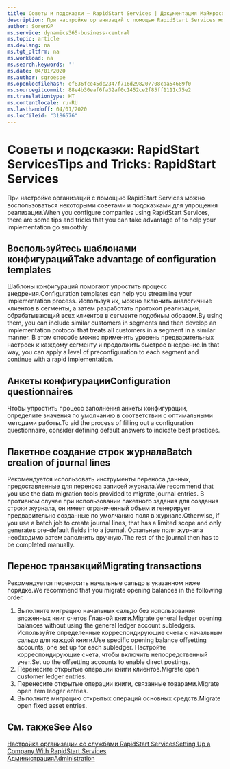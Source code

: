 ```yaml
---
title: Советы и подсказки — RapidStart Services | Документация Майкрософт
description: При настройке организаций с помощью RapidStart Services можно воспользоваться некоторыми советами и подсказками для упрощения реализации.
author: SorenGP
ms.service: dynamics365-business-central
ms.topic: article
ms.devlang: na
ms.tgt_pltfrm: na
ms.workload: na
ms.search.keywords: ''
ms.date: 04/01/2020
ms.author: sgroespe
ms.openlocfilehash: ef836fce45dc2347f716d298207708caa54689f0
ms.sourcegitcommit: 88e4b30eaf6fa32af0c1452ce2f85ff1111c75e2
ms.translationtype: HT
ms.contentlocale: ru-RU
ms.lasthandoff: 04/01/2020
ms.locfileid: "3186576"
---
```

# <a name="tips-and-tricks-rapidstart-services"></a><span data-ttu-id="4d877-103">Советы и подсказки: RapidStart Services</span><span class="sxs-lookup"><span data-stu-id="4d877-103">Tips and Tricks: RapidStart Services</span></span>
<span data-ttu-id="4d877-104">При настройке организаций с помощью RapidStart Services можно воспользоваться некоторыми советами и подсказками для упрощения реализации.</span><span class="sxs-lookup"><span data-stu-id="4d877-104">When you configure companies using RapidStart Services, there are some tips and tricks that you can take advantage of to help your implementation go smoothly.</span></span>  

## <a name="take-advantage-of-configuration-templates"></a><span data-ttu-id="4d877-105">Воспользуйтесь шаблонами конфигураций</span><span class="sxs-lookup"><span data-stu-id="4d877-105">Take advantage of configuration templates</span></span>  
<span data-ttu-id="4d877-106">Шаблоны конфигураций помогают упростить процесс внедрения.</span><span class="sxs-lookup"><span data-stu-id="4d877-106">Configuration templates can help you streamline your implementation process.</span></span> <span data-ttu-id="4d877-107">Используя их, можно включить аналогичные клиентов в сегменты, а затем разработать протокол реализации, обрабатывающий всех клиентов в сегменте подобным образом.</span><span class="sxs-lookup"><span data-stu-id="4d877-107">By using them, you can include similar customers in segments and then develop an implementation protocol that treats all customers in a segment in a similar manner.</span></span> <span data-ttu-id="4d877-108">В этом способе можно применить уровень предварительных настроек к каждому сегменту и продолжить быстрое внедрение.</span><span class="sxs-lookup"><span data-stu-id="4d877-108">In that way, you can apply a level of preconfiguration to each segment and continue with a rapid implementation.</span></span>  

## <a name="configuration-questionnaires"></a><span data-ttu-id="4d877-109">Анкеты конфигурации</span><span class="sxs-lookup"><span data-stu-id="4d877-109">Configuration questionnaires</span></span>  
<span data-ttu-id="4d877-110">Чтобы упростить процесс заполнения анкеты конфигурации, определите значения по умолчанию в соответствии с оптимальными методами работы.</span><span class="sxs-lookup"><span data-stu-id="4d877-110">To aid the process of filling out a configuration questionnaire, consider defining default answers to indicate best practices.</span></span>  

## <a name="batch-creation-of-journal-lines"></a><span data-ttu-id="4d877-111">Пакетное создание строк журнала</span><span class="sxs-lookup"><span data-stu-id="4d877-111">Batch creation of journal lines</span></span>  
<span data-ttu-id="4d877-112">Рекомендуется использовать инструменты переноса данных, предоставленные для переноса записей журнала.</span><span class="sxs-lookup"><span data-stu-id="4d877-112">We recommend that you use the data migration tools provided to migrate journal entries.</span></span> <span data-ttu-id="4d877-113">В противном случае при использовании пакетного задания для создания строки журнала, он имеет ограниченный объем и генерирует предварительно созданные по умолчанию поля в журнале.</span><span class="sxs-lookup"><span data-stu-id="4d877-113">Otherwise, if you use a batch job to create journal lines, that has a limited scope and only generates pre-default fields into a journal.</span></span> <span data-ttu-id="4d877-114">Остальные поля журнала необходимо затем заполнить вручную.</span><span class="sxs-lookup"><span data-stu-id="4d877-114">The rest of the journal then has to be completed manually.</span></span>  

## <a name="migrating-transactions"></a><span data-ttu-id="4d877-115">Перенос транзакций</span><span class="sxs-lookup"><span data-stu-id="4d877-115">Migrating transactions</span></span>  
<span data-ttu-id="4d877-116">Рекомендуется переносить начальные сальдо в указанном ниже порядке.</span><span class="sxs-lookup"><span data-stu-id="4d877-116">We recommend that you migrate opening balances in the following order.</span></span> <!--Be aware that you cannot insert ledger entries directly. Instead you must use journals to post the journal lines--> 

1.  <span data-ttu-id="4d877-117">Выполните миграцию начальных сальдо без использования вложенных книг счетов Главной книги.</span><span class="sxs-lookup"><span data-stu-id="4d877-117">Migrate general ledger opening balances without using the general ledger account subledgers.</span></span> <span data-ttu-id="4d877-118">Используйте определенные корреспондирующие счета с начальным сальдо для каждой книги.</span><span class="sxs-lookup"><span data-stu-id="4d877-118">Use specific opening balance offsetting accounts, one set up for each subledger.</span></span> <span data-ttu-id="4d877-119">Настройте корреспондирующие счета, чтобы включить непосредственный учет.</span><span class="sxs-lookup"><span data-stu-id="4d877-119">Set up the offsetting accounts to enable direct postings.</span></span>  
2.  <span data-ttu-id="4d877-120">Перенесите открытые операции книги клиентов.</span><span class="sxs-lookup"><span data-stu-id="4d877-120">Migrate open customer ledger entries.</span></span>  <!--work on these-->
3.  <span data-ttu-id="4d877-121">Перенесите открытые операции книги, связанные товарами.</span><span class="sxs-lookup"><span data-stu-id="4d877-121">Migrate open item ledger entries.</span></span>  
4.  <span data-ttu-id="4d877-122">Выполните миграцию открытых операций основных средств.</span><span class="sxs-lookup"><span data-stu-id="4d877-122">Migrate open fixed asset entries.</span></span>  

## <a name="see-also"></a><span data-ttu-id="4d877-123">См. также</span><span class="sxs-lookup"><span data-stu-id="4d877-123">See Also</span></span>  
[<span data-ttu-id="4d877-124">Настройка организации со службами RapidStart Services</span><span class="sxs-lookup"><span data-stu-id="4d877-124">Setting Up a Company With RapidStart Services</span></span>](admin-set-up-a-company-with-rapidstart.md)  
[<span data-ttu-id="4d877-125">Администрация</span><span class="sxs-lookup"><span data-stu-id="4d877-125">Administration</span></span>](admin-setup-and-administration.md)
